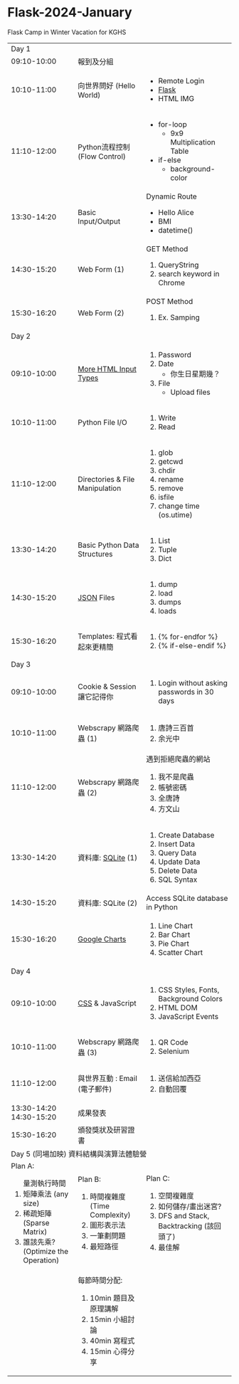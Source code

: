 # Flask-2024-January
Flask Camp in Winter Vacation for KGHS

<table>
<tr><td colspan=3>Day 1</td></tr>

<tr><td>09:10-10:00</td><td>報到及分組</td></tr>

<tr><td>10:10-11:00</td><td>向世界問好 (Hello World)</td><td>
<UL>
<LI>Remote Login
<LI> <A HREF='https://flask.palletsprojects.com/en/2.2.x/'>Flask</A>
<LI> HTML IMG
</UL>
</td>
</tr>

<tr><td>11:10-12:00</td>
<td>Python流程控制 (Flow Control)</td>
<td><ul>
    <LI>for-loop
        <ul>
        <LI>9x9 Multiplication Table
        </UL>
    <LI> if-else
        <UL>
        <LI> background-color
        </UL>
    </UL>
</tr>

<tr><td>13:30-14:20</td>
<td>Basic Input/Output</td>
<td>Dynamic Route
    <ul>
    <LI>Hello Alice
    <LI>BMI
    <LI>datetime()
    </UL>
</td>

<tr><td>14:30-15:20</td>
<td>Web Form (1) </td>
<td> GET Method<ol>
    <LI> QueryString</li>
    <LI> search keyword in Chrome</LI>
    </ol>
</td>
</tr>

<tr><td>15:30-16:20</td>
<td>Web Form (2) </td>
<td> POST Method
    <ol>
    <LI> Ex. Samping
    </OL>
</td>
</tr>

<tr><td colspan=3>Day 2</td></tr>
<tr><td>09:10-10:00</td>
<td><A
HREF='https://www.w3schools.com/html/html_form_input_types.asp'>More HTML Input Types</A></td>
<td><ol>
    <li>Password</li>
    <LI>Date
        <UL>
        <LI>你生日星期幾？</LI>
        </UL>
        </LI>
    <LI>File
        <UL>
        <LI>Upload files</li>
        </ul>
        </LI>
    </ol>
</td>
</tr>

<tr><td>10:10-11:00</td>
<td>Python File I/O</td>
<td><ol>
    <li>Write</li>
    <LI>Read</li>
    </OL>
</td>
</tr>

<tr><td>11:10-12:00</td>
<td>Directories &amp; File Manipulation</td>
<td>
    <ol>
    <LI>glob
    <LI>getcwd
    <LI>chdir
    <LI>rename
    <LI>remove
    <LI>isfile
    <LI>change time (os.utime)
    </ol>
</td>
</tr>

<tr><td>13:30-14:20</td>
<td>Basic Python Data Structures</td>
<td>
    <ol>
    <LI> List
    <LI> Tuple
    <LI> Dict
    </ol>
</td>
</tr>

<tr><td>14:30-15:20</td>
<td><A HREF='https://datatracker.ietf.org/doc/html/rfc7159.html'>JSON</A> Files</td>
<td>
    <ol>
    <li>dump
    <li>load
    <LI>dumps
    <li>loads
    </OL>
</td>

<tr><td>15:30-16:20</td>
<td>Templates: 程式看起來更精簡</td>
<td><ol>
    <li> {% for-endfor %}
    <LI> {% if-else-endif %}
    </ol>
</tr>

<tr><td colspan=3>Day 3</td>
<tr><td>09:10-10:00</td>
<td>Cookie & Session 讓它記得你</td>
<td>
    <ol>
    <li>Login without asking passwords in 30 days
    </OL>
</td>
</tr>

<tr>
<td>10:10-11:00 </td>
<td>Webscrapy 網路爬蟲 (1)</td>
<td>
    <ol>
    <li>唐詩三百首
    <li>余光中
    </ol>
</td>
</tr>

<tr>
<td>11:10-12:00</td>
<td>Webscrapy 網路爬蟲 (2)</td>
<td>遇到拒絕爬蟲的網站
    <ol>
    <li>我不是爬蟲
    <LI>帳號密碼
    <LI>全唐詩
    <LI>方文山
    </ol>
</td>
</tr>

<tr>
<td>13:30-14:20</td>
<Td>資料庫: <A HREF='https://www.sqlite.org/index.html'>SQLite</A> (1)</td>
<td>
    <ol>
    <LI>Create Database
    <LI> Insert Data
    <LI> Query Data
    <LI> Update Data
    <LI> Delete Data
    <LI> SQL Syntax
    </OL>
</td></tr>

<tr>
<td>14:30-15:20</td>
<td> 資料庫: SQLite (2)</td>
<td>Access SQLite database in Python</td>
</tr>

<tr><td>15:30-16:20</td>
<td><A
HREF='https://www.w3schools.com/js/js_graphics_google_chart.asp'>Google
Charts</A></td>
<td><ol>
    <LI>Line Chart
    <LI>Bar Chart
    <LI> Pie Chart
    <LI>Scatter Chart
    </OL>
</td>
</tr>

<tr><td colspan=3>Day 4</td>

<tr><td>09:10-10:00</td>
<td><A HREF='https://www.w3schools.com/Css/'>CSS</A> &amp; JavaScript</td>
<td><ol>
    <li>CSS Styles, Fonts, Background Colors
    <LI>HTML DOM
    <LI>JavaScript Events
    </OL>
</td></tr>

<tr>
<td>10:10-11:00 </td>
<td>Webscrapy 網路爬蟲 (3)</td>
<td>
    <ol>
    <LI> QR Code
    <LI>Selenium
    </ol>
</td>
</tr>

<tr><td>11:10-12:00 </td>
<td>與世界互動  : Email (電子郵件)</td>
<td>
    <ol>
    <LI>送信給加西亞
    <LI>自動回覆
    </OL>
</td>
</tr>

<tr><td>13:30-14:20 <BR> 14:30-15:20</td>
<td>成果發表</td>
</tr>

<tr><td>15:30-16:20</td>
<td>頒發獎狀及研習證書</td>
</tr>

<tr><td colspan=3>Day 5 (同場加映) 資料結構與演算法體驗營</td></tr>

<tr><td>Plan A:
    <ol>
    <LL>量測執行時間
    <LI>矩陣乘法 (any size)
    <LI> 稀疏矩陣 (Sparse Matrix)
    <LI> 誰該先乘? (Optimize the Operation)
    </OL>
    </td>
    <td>Plan B:
    <OL>
    <LI> 時間複雜度 (Time Complexity)
    <LI> 圖形表示法
    <LI> 一筆劃問題
    <LI> 最短路徑
    </OL>
    </td>
    <td>Plan C:
    <OL>
    <LI>空間複雜度
    <LI> 如何儲存/畫出迷宮?
    <LI> DFS and Stack, Backtracking (該回頭了)
    <LI> 最佳解
    </OL>
    </td>
</tr>
<tr><td></td><td>每節時間分配:
<OL>
<LI> 10min 題目及原理講解
<LI> 15min 小組討論
<LI> 40min 寫程式
<LI> 15min 心得分享
</OL>
</table>
